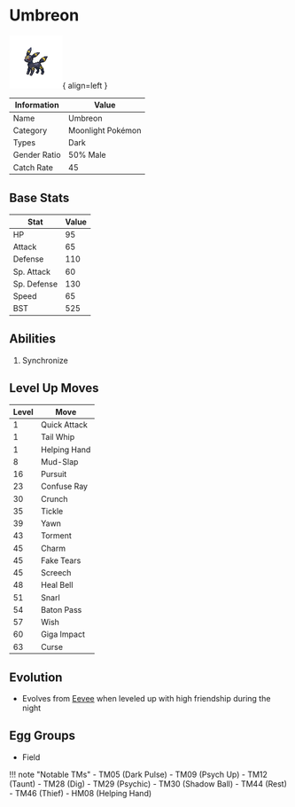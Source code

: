 # Umbreon

![Umbreon](../images/pokemon/197.png){ align=left }

| Information | Value |
|------------|--------|
| Name | Umbreon |
| Category | Moonlight Pokémon |
| Types | Dark |
| Gender Ratio | 50% Male |
| Catch Rate | 45 |

## Base Stats

| Stat | Value |
|------|-------|
| HP | 95 |
| Attack | 65 |
| Defense | 110 |
| Sp. Attack | 60 |
| Sp. Defense | 130 |
| Speed | 65 |
| BST | 525 |

## Abilities
1. Synchronize

## Level Up Moves
| Level | Move |
|-------|------|
| 1 | Quick Attack |
| 1 | Tail Whip |
| 1 | Helping Hand |
| 8 | Mud-Slap |
| 16 | Pursuit |
| 23 | Confuse Ray |
| 30 | Crunch |
| 35 | Tickle |
| 39 | Yawn |
| 43 | Torment |
| 45 | Charm |
| 45 | Fake Tears |
| 45 | Screech |
| 48 | Heal Bell |
| 51 | Snarl |
| 54 | Baton Pass |
| 57 | Wish |
| 60 | Giga Impact |
| 63 | Curse |

## Evolution
- Evolves from [Eevee](133-eevee.md) when leveled up with high friendship during the night

## Egg Groups
- Field

!!! note "Notable TMs"
    - TM05 (Dark Pulse)
    - TM09 (Psych Up)
    - TM12 (Taunt)
    - TM28 (Dig)
    - TM29 (Psychic)
    - TM30 (Shadow Ball)
    - TM44 (Rest)
    - TM46 (Thief)
    - HM08 (Helping Hand)
